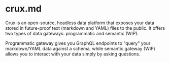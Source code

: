 # crux.md

Crux is an open-source, headless data platform that exposes your data stored in future-proof text (markdown and YAML) files to the public. It offers two types of data gateways: programmatic and semantic (WIP).

Programmatic gateway gives you GraphQL endpoints to "query" your markdown/YAML data against a schema, while semantic gateway (WIP) allows you to interact with your data simply by asking questions.